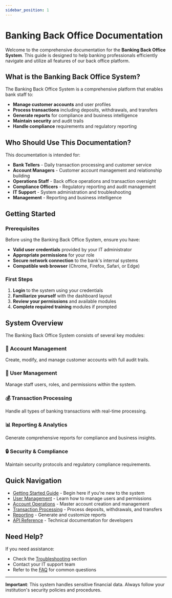 ```yaml
---
sidebar_position: 1
---
```


# Banking Back Office Documentation

Welcome to the comprehensive documentation for the **Banking Back Office System**. This guide is designed to help banking professionals efficiently navigate and utilize all features of our back office platform.

## What is the Banking Back Office System?

The Banking Back Office System is a comprehensive platform that enables bank staff to:

- **Manage customer accounts** and user profiles
- **Process transactions** including deposits, withdrawals, and transfers
- **Generate reports** for compliance and business intelligence
- **Maintain security** and audit trails
- **Handle compliance** requirements and regulatory reporting

## Who Should Use This Documentation?

This documentation is intended for:

- **Bank Tellers** - Daily transaction processing and customer service
- **Account Managers** - Customer account management and relationship building
- **Operations Staff** - Back office operations and transaction oversight
- **Compliance Officers** - Regulatory reporting and audit management
- **IT Support** - System administration and troubleshooting
- **Management** - Reporting and business intelligence

## Getting Started

### Prerequisites

Before using the Banking Back Office System, ensure you have:

- **Valid user credentials** provided by your IT administrator
- **Appropriate permissions** for your role
- **Secure network connection** to the bank's internal systems
- **Compatible web browser** (Chrome, Firefox, Safari, or Edge)

### First Steps

1. **Login** to the system using your credentials
2. **Familiarize yourself** with the dashboard layout
3. **Review your permissions** and available modules
4. **Complete required training** modules if prompted

## System Overview

The Banking Back Office System consists of several key modules:

### 🏦 Account Management

Create, modify, and manage customer accounts with full audit trails.

### 👥 User Management

Manage staff users, roles, and permissions within the system.

### 💰 Transaction Processing

Handle all types of banking transactions with real-time processing.

### 📊 Reporting & Analytics

Generate comprehensive reports for compliance and business insights.

### 🔒 Security & Compliance

Maintain security protocols and regulatory compliance requirements.

## Quick Navigation

- [Getting Started Guide](/docs/getting-started/overview) - Begin here if you're new to the system
- [User Management](/docs/user-management/overview) - Learn how to manage users and permissions
- [Account Operations](/docs/account-operations/overview) - Master account creation and management
- [Transaction Processing](/docs/transactions/overview) - Process deposits, withdrawals, and transfers
- [Reporting](/docs/reporting/overview) - Generate and customize reports
- [API Reference](/docs/api/overview) - Technical documentation for developers

## Need Help?

If you need assistance:

- Check the [Troubleshooting](/docs/troubleshooting/common-issues) section
- Contact your IT support team
- Refer to the [FAQ](/docs/troubleshooting/common-issues) for common questions

---

**Important**: This system handles sensitive financial data. Always follow your institution's security policies and procedures.
